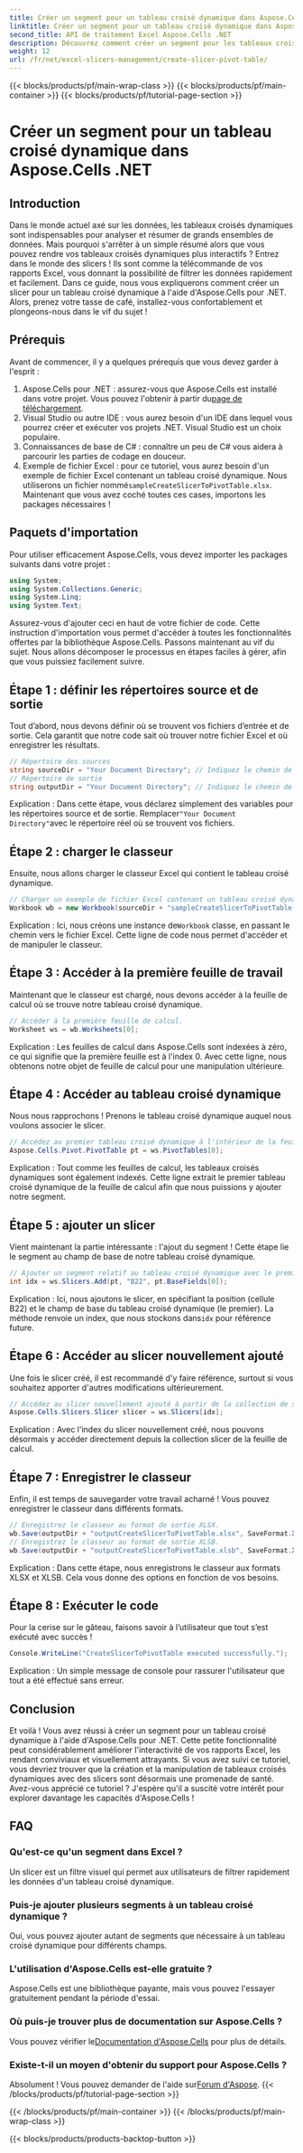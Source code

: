 ```yaml
---
title: Créer un segment pour un tableau croisé dynamique dans Aspose.Cells .NET
linktitle: Créer un segment pour un tableau croisé dynamique dans Aspose.Cells .NET
second_title: API de traitement Excel Aspose.Cells .NET
description: Découvrez comment créer un segment pour les tableaux croisés dynamiques dans Aspose.Cells .NET avec notre guide étape par étape. Améliorez vos rapports Excel.
weight: 12
url: /fr/net/excel-slicers-management/create-slicer-pivot-table/
---
```


{{< blocks/products/pf/main-wrap-class >}}
{{< blocks/products/pf/main-container >}}
{{< blocks/products/pf/tutorial-page-section >}}

# Créer un segment pour un tableau croisé dynamique dans Aspose.Cells .NET

## Introduction
Dans le monde actuel axé sur les données, les tableaux croisés dynamiques sont indispensables pour analyser et résumer de grands ensembles de données. Mais pourquoi s'arrêter à un simple résumé alors que vous pouvez rendre vos tableaux croisés dynamiques plus interactifs ? Entrez dans le monde des slicers ! Ils sont comme la télécommande de vos rapports Excel, vous donnant la possibilité de filtrer les données rapidement et facilement. Dans ce guide, nous vous expliquerons comment créer un slicer pour un tableau croisé dynamique à l'aide d'Aspose.Cells pour .NET. Alors, prenez votre tasse de café, installez-vous confortablement et plongeons-nous dans le vif du sujet !
## Prérequis
Avant de commencer, il y a quelques prérequis que vous devez garder à l'esprit :
1.  Aspose.Cells pour .NET : assurez-vous que Aspose.Cells est installé dans votre projet. Vous pouvez l'obtenir à partir du[page de téléchargement](https://releases.aspose.com/cells/net/).
2. Visual Studio ou autre IDE : vous aurez besoin d'un IDE dans lequel vous pourrez créer et exécuter vos projets .NET. Visual Studio est un choix populaire.
3. Connaissances de base de C# : connaître un peu de C# vous aidera à parcourir les parties de codage en douceur.
4. Exemple de fichier Excel : pour ce tutoriel, vous aurez besoin d'un exemple de fichier Excel contenant un tableau croisé dynamique. Nous utiliserons un fichier nommé`sampleCreateSlicerToPivotTable.xlsx`.
Maintenant que vous avez coché toutes ces cases, importons les packages nécessaires !
## Paquets d'importation
Pour utiliser efficacement Aspose.Cells, vous devez importer les packages suivants dans votre projet :
```csharp
using System;
using System.Collections.Generic;
using System.Linq;
using System.Text;
```
Assurez-vous d'ajouter ceci en haut de votre fichier de code. Cette instruction d'importation vous permet d'accéder à toutes les fonctionnalités offertes par la bibliothèque Aspose.Cells.
Passons maintenant au vif du sujet. Nous allons décomposer le processus en étapes faciles à gérer, afin que vous puissiez facilement suivre. 
## Étape 1 : définir les répertoires source et de sortie
Tout d’abord, nous devons définir où se trouvent vos fichiers d’entrée et de sortie. Cela garantit que notre code sait où trouver notre fichier Excel et où enregistrer les résultats.
```csharp
// Répertoire des sources
string sourceDir = "Your Document Directory"; // Indiquez le chemin de votre répertoire source
// Répertoire de sortie
string outputDir = "Your Document Directory"; // Indiquez le chemin de votre répertoire de sortie
```
 Explication : Dans cette étape, vous déclarez simplement des variables pour les répertoires source et de sortie. Remplacer`"Your Document Directory"`avec le répertoire réel où se trouvent vos fichiers.
## Étape 2 : charger le classeur
Ensuite, nous allons charger le classeur Excel qui contient le tableau croisé dynamique. 
```csharp
// Charger un exemple de fichier Excel contenant un tableau croisé dynamique.
Workbook wb = new Workbook(sourceDir + "sampleCreateSlicerToPivotTable.xlsx");
```
 Explication : Ici, nous créons une instance de`Workbook` classe, en passant le chemin vers le fichier Excel. Cette ligne de code nous permet d'accéder et de manipuler le classeur.
## Étape 3 : Accéder à la première feuille de travail
Maintenant que le classeur est chargé, nous devons accéder à la feuille de calcul où se trouve notre tableau croisé dynamique.
```csharp
// Accéder à la première feuille de calcul.
Worksheet ws = wb.Worksheets[0];
```
Explication : Les feuilles de calcul dans Aspose.Cells sont indexées à zéro, ce qui signifie que la première feuille est à l'index 0. Avec cette ligne, nous obtenons notre objet de feuille de calcul pour une manipulation ultérieure.
## Étape 4 : Accéder au tableau croisé dynamique
Nous nous rapprochons ! Prenons le tableau croisé dynamique auquel nous voulons associer le slicer.
```csharp
// Accédez au premier tableau croisé dynamique à l'intérieur de la feuille de calcul.
Aspose.Cells.Pivot.PivotTable pt = ws.PivotTables[0];
```
Explication : Tout comme les feuilles de calcul, les tableaux croisés dynamiques sont également indexés. Cette ligne extrait le premier tableau croisé dynamique de la feuille de calcul afin que nous puissions y ajouter notre segment.
## Étape 5 : ajouter un slicer
Vient maintenant la partie intéressante : l'ajout du segment ! Cette étape lie le segment au champ de base de notre tableau croisé dynamique.
```csharp
// Ajouter un segment relatif au tableau croisé dynamique avec le premier champ de base dans la cellule B22.
int idx = ws.Slicers.Add(pt, "B22", pt.BaseFields[0]);
```
 Explication : Ici, nous ajoutons le slicer, en spécifiant la position (cellule B22) et le champ de base du tableau croisé dynamique (le premier). La méthode renvoie un index, que nous stockons dans`idx` pour référence future.
## Étape 6 : Accéder au slicer nouvellement ajouté
Une fois le slicer créé, il est recommandé d'y faire référence, surtout si vous souhaitez apporter d'autres modifications ultérieurement.
```csharp
// Accédez au slicer nouvellement ajouté à partir de la collection de slicers.
Aspose.Cells.Slicers.Slicer slicer = ws.Slicers[idx];
```
Explication : Avec l'index du slicer nouvellement créé, nous pouvons désormais y accéder directement depuis la collection slicer de la feuille de calcul.
## Étape 7 : Enregistrer le classeur
Enfin, il est temps de sauvegarder votre travail acharné ! Vous pouvez enregistrer le classeur dans différents formats.
```csharp
// Enregistrez le classeur au format de sortie XLSX.
wb.Save(outputDir + "outputCreateSlicerToPivotTable.xlsx", SaveFormat.Xlsx);
// Enregistrez le classeur au format de sortie XLSB.
wb.Save(outputDir + "outputCreateSlicerToPivotTable.xlsb", SaveFormat.Xlsb);
```
Explication : Dans cette étape, nous enregistrons le classeur aux formats XLSX et XLSB. Cela vous donne des options en fonction de vos besoins.
## Étape 8 : Exécuter le code
Pour la cerise sur le gâteau, faisons savoir à l’utilisateur que tout s’est exécuté avec succès !
```csharp
Console.WriteLine("CreateSlicerToPivotTable executed successfully.");
```
Explication : Un simple message de console pour rassurer l'utilisateur que tout a été effectué sans erreur.
## Conclusion
Et voilà ! Vous avez réussi à créer un segment pour un tableau croisé dynamique à l'aide d'Aspose.Cells pour .NET. Cette petite fonctionnalité peut considérablement améliorer l'interactivité de vos rapports Excel, les rendant conviviaux et visuellement attrayants.
Si vous avez suivi ce tutoriel, vous devriez trouver que la création et la manipulation de tableaux croisés dynamiques avec des slicers sont désormais une promenade de santé. Avez-vous apprécié ce tutoriel ? J'espère qu'il a suscité votre intérêt pour explorer davantage les capacités d'Aspose.Cells !
## FAQ
### Qu'est-ce qu'un segment dans Excel ?
Un slicer est un filtre visuel qui permet aux utilisateurs de filtrer rapidement les données d'un tableau croisé dynamique.
### Puis-je ajouter plusieurs segments à un tableau croisé dynamique ?
Oui, vous pouvez ajouter autant de segments que nécessaire à un tableau croisé dynamique pour différents champs.
### L'utilisation d'Aspose.Cells est-elle gratuite ?
Aspose.Cells est une bibliothèque payante, mais vous pouvez l'essayer gratuitement pendant la période d'essai.
### Où puis-je trouver plus de documentation sur Aspose.Cells ?
 Vous pouvez vérifier le[Documentation d'Aspose.Cells](https://reference.aspose.com/cells/net/) pour plus de détails.
### Existe-t-il un moyen d'obtenir du support pour Aspose.Cells ?
 Absolument ! Vous pouvez demander de l'aide sur[Forum d'Aspose](https://forum.aspose.com/c/cells/9).
{{< /blocks/products/pf/tutorial-page-section >}}

{{< /blocks/products/pf/main-container >}}
{{< /blocks/products/pf/main-wrap-class >}}

{{< blocks/products/products-backtop-button >}}
